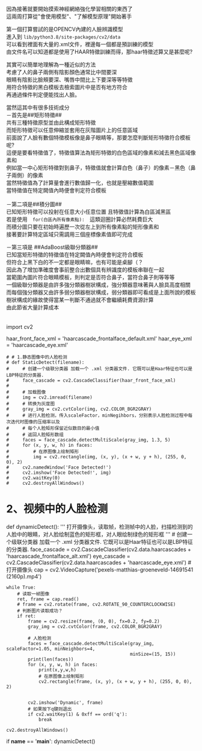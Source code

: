   
因為接著就要開始摸索神經網絡強化學習相關的東西了  
這兩周打算從"會使用模型"、"了解模型原理"開始著手  
  
  
第一個打算嘗試的是OPENCV內建的人臉辨識模型  
進入到 `lib/python3.8/site-packages/cv2/data`    
可以看到裡面有大量的.xml文件，裡邊每一個都是預訓練的模型  
由文件名可以知道都是使用了HAAR特徵訓練而得，那haar特徵述算又是甚麼呢?  
  
其實可以簡單地理解為一種近似的方法  
考慮了人的鼻子兩側有陰影顏色通常比中間要深  
眼睛有陰影比臉頰要深、嘴唇中間比上下要深等等特徵  
用符合特徵的黑白模板去檢索圖片中是否有地方符合  
再通過條件判定便能找出人臉。  
   
當然這其中有很多技術成分　  
－首先是##矩形特徵##  
共有三種特徵原型並由此構成矩形特徵   
而矩形特徵可以任意伸縮並套用在灰階圖片上的任意區域   
前面說了人臉有數個特徵模板像是鼻子眼睛等，那要怎麼判斷矩形特徵符合模板呢?  
這便是要看特徵值了，特徵值算法為矩形特徵的白色區域的像素和減去黑色區域像素和  
例如當一中心矩形特徵對到鼻子，特徵值就會計算白色（鼻子）的像素－黑色（鼻子兩側）的像素  
當然特徵值為了計算量會進行數值歸一化，也就是壓縮數值範圍  <br>
當特徵值在特定闕值內時便會判定符合模板<br>
<br>
－第二項是##積分圖## <br>
已知矩形特徵可以投射在任意大小任意位置
且特徵值計算為白區減黑區<br>
若是使用　`for(白區內所有像素點):`　這類迴圈計算必然耗費巨大  
而積分圖只要在初始時遍歷一次從左上到所有像素點的矩形像素和  
接著要計算特定區域只需調用三個座標像素值即可完成

－第三項是 ##AdaBoost級聯分類器##  
已知當矩形特徵的特徵值在特定闕值內時便會判定符合模板  
但符合上黑下白的不一定都是眼睛嘛，也有可能是桌腳（？  
因此為了增加準確度會事前整合出數個具有辨識度的模板串聯在一起  
當範圍內圖片符合眼睛模板，則判定是否符合鼻子，當符合鼻子則等等等  
一個級聯分類器是由許多強分類器樹狀構成，強分類器意味著與人臉具高度相關  
而每個強分類器又由許多弱分類器樹狀構成，弱分類器即可看成是上面所說的模板  
樹狀構成的緣故使得當某一判斷不通過就不會繼續耗費資源計算  
由此節省大量計算成本  
　　

import cv2

haar_front_face_xml = 'haarcascade_frontalface_default.xml'
haar_eye_xml = 'haarcascade_eye.xml'
  
    # # 1.静态图像中的人脸检测
    # def StaticDetect(filename):
    #     # 创建一个级联分类器 加载一个 .xml 分类器文件. 它既可以是Haar特征也可以是LBP特征的分类器.
    #     face_cascade = cv2.CascadeClassifier(haar_front_face_xml)
    #
    #     # 加载图像
    #     img = cv2.imread(filename)
    #     # 转换为灰度图
    #     gray_img = cv2.cvtColor(img, cv2.COLOR_BGR2GRAY)
    #     # 进行人脸检测，传入scaleFactor，minNegihbors，分别表示人脸检测过程中每次迭代时图像的压缩率以及
    #     # 每个人脸矩形保留近似数目的最小值
    #     # 返回人脸矩形数组
    #     faces = face_cascade.detectMultiScale(gray_img, 1.3, 5)
    #     for (x, y, w, h) in faces:
    #         # 在原图像上绘制矩形
    #         img = cv2.rectangle(img, (x, y), (x + w, y + h), (255, 0, 0), 2)
    #     cv2.namedWindow('Face Detected!')
    #     cv2.imshow('Face Detected!', img)
    #     cv2.waitKey(0)
    #     cv2.destroyAllWindows()


# 2、视频中的人脸检测
def dynamicDetect():
    '''
    打开摄像头，读取帧，检测帧中的人脸，扫描检测到的人脸中的眼睛，对人脸绘制蓝色的矩形框，对人眼绘制绿色的矩形框
    '''
    # 创建一个级联分类器 加载一个 .xml 分类器文件. 它既可以是Haar特征也可以是LBP特征的分类器.
    face_cascade = cv2.CascadeClassifier(cv2.data.haarcascades + 'haarcascade_frontalface_alt.xml')
    eye_cascade = cv2.CascadeClassifier(cv2.data.haarcascades + 'haarcascade_eye.xml')
    # 打开摄像头
    cap = cv2.VideoCapture('pexels-matthias-groeneveld-14691541 (2160p).mp4')

    while True:
        # 读取一帧图像
        ret, frame = cap.read()
        # frame = cv2.rotate(frame, cv2.ROTATE_90_COUNTERCLOCKWISE)
        # 判断图片读取成功？
        if ret:
            frame = cv2.resize(frame, (0, 0), fx=0.2, fy=0.2)
            gray_img = cv2.cvtColor(frame, cv2.COLOR_BGR2GRAY)

            # 人脸检测
            faces = face_cascade.detectMultiScale(gray_img, scaleFactor=1.05, minNeighbors=4,
                                                  minSize=(15, 15))
            print(len(faces))
            for (x, y, w, h) in faces:
                print(x,y,w,h)
                # 在原图像上绘制矩形
                cv2.rectangle(frame, (x, y), (x + w, y + h), (255, 0, 0), 2)


            cv2.imshow('Dynamic', frame)
            # 如果按下q键则退出
            if cv2.waitKey(1) & 0xff == ord('q'):
                break

    cv2.destroyAllWindows()


if __name__ == '__main__':
    dynamicDetect()

